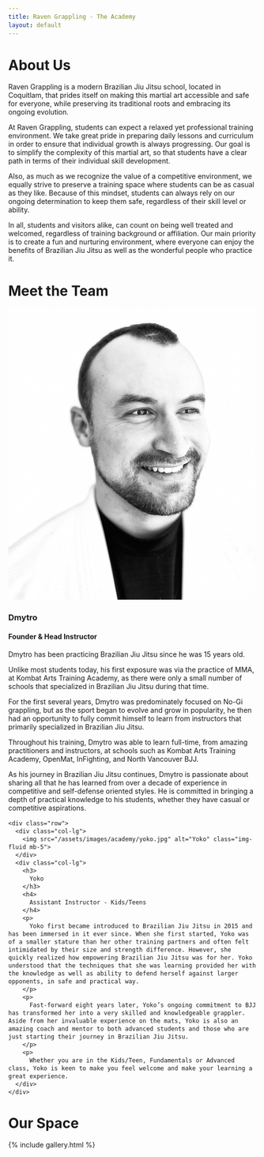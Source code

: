 ```yaml
---
title: Raven Grappling - The Academy
layout: default
---
```


<div class="container py-5 px-4 p-lg-5">
  <h1 class="text-center">About Us</h1>

  <p>
    Raven Grappling is a modern Brazilian Jiu Jitsu school, located in Coquitlam, that prides itself on making this martial art accessible and safe for everyone, while preserving its traditional roots and embracing its ongoing evolution.
  </p>
  <p>
    At Raven Grappling, students can expect a relaxed yet professional training environment. We take great pride in preparing daily lessons and curriculum in order to ensure that individual growth is always progressing. Our goal is to simplify the complexity of this martial art, so that students have a clear path in terms of their individual skill development.
  </p>
  <p>
    Also, as much as we recognize the value of a competitive environment, we equally strive to preserve a training space where students can be as casual as they like. Because of this mindset, students can always rely on our ongoing determination to keep them safe, regardless of their skill level or ability.
  </p>
  <p>
    In all, students and visitors alike, can count on being well treated and welcomed, regardless of training background or affiliation. Our main priority is to create a fun and nurturing environment, where everyone can enjoy the benefits of Brazilian Jiu Jitsu as well as the wonderful people who practice it.
  </p>
</div>

<div class="container py-5 px-4 p-lg-5 rg-container-bg">
  <h1 class="text-center">Meet the Team</h1>

  <div class="row">
    <div class="col-lg">
      <img src="/assets/images/academy/dmytro.jpg" alt="Dmytro" class="img-fluid mb-5">
    </div>
    <div class="col-lg">
      <h3>
        Dmytro
      </h3>
      <h4>
        Founder & Head Instructor
      </h4>
      <p>
        Dmytro has been practicing Brazilian Jiu Jitsu since he was 15 years old.
      </p>
      <p>
        Unlike most students today, his first exposure was via the practice of MMA, at Kombat Arts Training Academy, as there were only a small number of schools that specialized in Brazilian Jiu Jitsu during that time.
      </p>
      <p>
        For the first several years, Dmytro was predominately focused on No-Gi grappling, but as the sport began to evolve and grow in popularity, he then had an opportunity to fully commit himself to learn from instructors that primarily specialized in Brazilian Jiu Jitsu.
      </p>
      <p>
        Throughout his training, Dmytro was able to learn full-time, from amazing practitioners and instructors, at schools such as Kombat Arts Training Academy, OpenMat, InFighting, and North Vancouver BJJ.
      </p>
      <p>
        As his journey in Brazilian Jiu Jitsu continues, Dmytro is passionate about sharing all that he has learned from over a decade of experience in competitive and self-defense oriented styles. He is committed in bringing a depth of practical knowledge to his students, whether they have casual or competitive aspirations.
      </p>
    </div>

    <div class="row">
      <div class="col-lg">
        <img src="/assets/images/academy/yoko.jpg" alt="Yoko" class="img-fluid mb-5">
      </div>
      <div class="col-lg">
        <h3>
          Yoko
        </h3>
        <h4>
          Assistant Instructor - Kids/Teens
        </h4>
        <p>
          Yoko first became introduced to Brazilian Jiu Jitsu in 2015 and has been immersed in it ever since. When she first started, Yoko was of a smaller stature than her other training partners and often felt intimidated by their size and strength difference. However, she quickly realized how empowering Brazilian Jiu Jitsu was for her. Yoko understood that the techniques that she was learning provided her with the knowledge as well as ability to defend herself against larger opponents, in safe and practical way.
        </p>
        <p>
          Fast-forward eight years later, Yoko’s ongoing commitment to BJJ has transformed her into a very skilled and knowledgeable grappler. Aside from her invaluable experience on the mats, Yoko is also an amazing coach and mentor to both advanced students and those who are just starting their journey in Brazilian Jiu Jitsu. 
        </p>  
        <p>
          Whether you are in the Kids/Teen, Fundamentals or Advanced class, Yoko is keen to make you feel welcome and make your learning a great experience.
      </div>
    </div>
  </div>
</div>

<div class="container py-5 px-4 p-lg-5 ">
  <h1 class="text-center">Our Space</h1>

  {% include gallery.html %}
</div>
